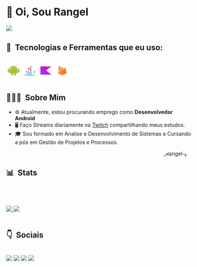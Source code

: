  # 👋 Oi, Sou Rangel
 ![](https://komarev.com/ghpvc/?username=MarceloRanngel&label=Profile+Views&style=for-the-badge)

 ## 🧰 &nbsp;Tecnologias e Ferramentas que eu uso:
<div style="display: inline_block"><br>
  <img align="center" alt="Rangel-Android" height="30" width="40" src="https://raw.githubusercontent.com/devicons/devicon/master/icons/android/android-original.svg">
  <img align="center" alt="Rangel-Java" height="30" width="40" src="https://raw.githubusercontent.com/devicons/devicon/master/icons/java/java-original.svg">
  <img align="center" alt="Rangel-Kotlin" height="30" width="40" src="https://raw.githubusercontent.com/devicons/devicon/master/icons/kotlin/kotlin-original.svg">
  <img align="center" alt="Rangel-Firebase" height="30" width="40" src="https://raw.githubusercontent.com/devicons/devicon/master/icons/firebase/firebase-plain.svg">
</div>
&nbsp;

 ## 👨🏻‍💻 &nbsp;Sobre Mim
- ⚙️ Atualmente, estou procurando emprego como **Desenvolvedor Android**
- 🖥️ Faço Streams diariamente na <a href="https://twitch.tv/r4nngel">Twitch</a> compartilhando meus estudos.
- 🎓 Sou formado em Analise e Desenvolvimento de Sistemas e Cursando a pós em Gestão de Projetos e Processos.
<img align="right" alt="Rangel-pic" height="150" style="border-radius:50px;" src="https://i.pinimg.com/originals/5f/5f/c0/5f5fc0551266042ffeb3302bcd3b106f.gif">
&nbsp;

## 📊 &nbsp;Stats
<div style="width:100%; display:flex;">
 <a href="https://github.com/marceloranngel">
 <img height="170em" src="https://github-readme-stats.vercel.app/api?username=marceloranngel&show_icons=true&theme=cobalt"/>
 <img height="170em"  src="https://github-readme-stats.vercel.app/api/top-langs/?username=marceloranngel&layout=compact&langs_count=7&theme=dracula"/>
 </a>
</div>
&nbsp;

## 👇 &nbsp;Sociais
<div><br>
 <a href="https://www.twitch.tv/r4nngel" target="_blank"><img src="https://img.shields.io/badge/Twitch-9146FF?style=for-the-badge&logo=twitch&logoColor=white" target="_blank"></a>
  <a href="https://instagram.com/r4nngel" target="_blank"><img src="https://img.shields.io/badge/-Instagram-%23E4405F?style=for-the-badge&logo=instagram&logoColor=white" target="_blank"></a>
  <a href = "mailto:marcelo.rcs@icloud.com"><img src="https://img.shields.io/badge/-Gmail-%23333?style=for-the-badge&logo=gmail&logoColor=white" target="_blank"></a>
  <a href="https://www.linkedin.com/in/marceloranngel" target="_blank"><img src="https://img.shields.io/badge/-LinkedIn-%230077B5?style=for-the-badge&logo=linkedin&logoColor=white" target="_blank"></a> 
</div>




 
